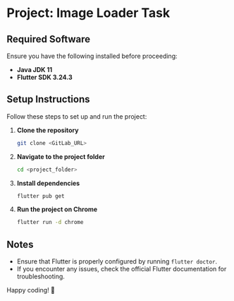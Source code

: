 # Project: Image Loader Task

## Required Software

Ensure you have the following installed before proceeding:

- **Java JDK 11**
- **Flutter SDK 3.24.3**

## Setup Instructions

Follow these steps to set up and run the project:

1. **Clone the repository**
   ```sh
   git clone <GitLab_URL>
   ```

2. **Navigate to the project folder**
   ```sh
   cd <project_folder>
   ```

3. **Install dependencies**
   ```sh
   flutter pub get
   ```

4. **Run the project on Chrome**
   ```sh
   flutter run -d chrome
   ```

## Notes
- Ensure that Flutter is properly configured by running `flutter doctor`.
- If you encounter any issues, check the official Flutter documentation for troubleshooting.

Happy coding! 🚀

